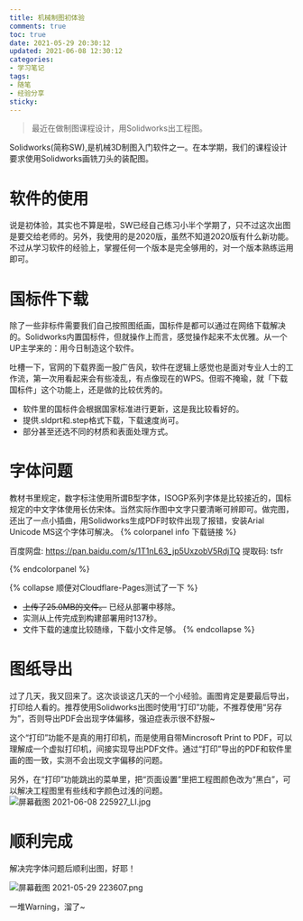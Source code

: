 ```yaml
---
title: 机械制图初体验
comments: true
toc: true
date: 2021-05-29 20:30:12
updated: 2021-06-08 12:30:12
categories:
- 学习笔记
tags:
- 随笔
- 经验分享
sticky:
---
```


>最近在做制图课程设计，用Solidworks出工程图。

Solidworks(简称SW),是机械3D制图入门软件之一。在本学期，我们的课程设计要求使用Solidworks画铣刀头的装配图。

<!-- more -->


# 软件的使用
说是初体验，其实也不算是啦，SW已经自己练习小半个学期了，只不过这次出图是要交给老师的。另外，我使用的是2020版，虽然不知道2020版有什么新功能。不过从学习软件的经验上，掌握任何一个版本是完全够用的，对一个版本熟练运用即可。

# 国标件下载
除了一些非标件需要我们自己按照图纸画，国标件是都可以通过在网络下载解决的。Solidworks内置国标件，但就操作上而言，感觉操作起来不太优雅。从一个UP主学来的：用今日制造这个软件。

吐槽一下，官网的下载界面一股广告风，软件在逻辑上感觉也是面对专业人士的工作流，第一次用看起来会有些凌乱，有点像现在的WPS。但瑕不掩瑜，就「下载国标件」这个功能上，还是做的比较优秀的。
- 软件里的国标件会根据国家标准进行更新，这是我比较看好的。
- 提供.sldprt和.step格式下载，下载速度尚可。
- 部分甚至还选不同的材质和表面处理方式。

# 字体问题
教材书里规定，数字标注使用所谓B型字体，ISOGP系列字体是比较接近的，国标规定的中文字体使用长仿宋体。当然实际作图中文字只要清晰可辨即可。做完图，还出了一点小插曲，用Solidworks生成PDF时软件出现了报错，安装Arial Unicode MS这个字体可解决。
{% colorpanel info 下载链接 %}

百度网盘: https://pan.baidu.com/s/1T1nL63_jp5UxzobV5RdjTQ 提取码: tsfr 

{% endcolorpanel %}

{% collapse 顺便对Cloudflare-Pages测试了一下 %}
- ~~上传了25.0MB的文件。~~ 已经从部署中移除。
- 实测从上传完成到构建部署用时137秒。
- 文件下载的速度比较随缘，下载小文件足够。
{% endcollapse %}

# 图纸导出
过了几天，我又回来了。这次谈谈这几天的一个小经验。画图肯定是要最后导出，打印给人看的。推荐使用Solidworks出图时使用“打印”功能，不推荐使用“另存为”，否则导出PDF会出现字体偏移，强迫症表示很不舒服~

这个“打印”功能不是真的用打印机，而是使用自带Mincrosoft Print to PDF，可以理解成一个虚拟打印机，间接实现导出PDF文件。通过“打印”导出的PDF和软件里画的图一致，实测不会出现文字偏移的问题。

另外，在“打印”功能跳出的菜单里，把“页面设置”里把工程图颜色改为“黑白”，可以解决工程图里有些线和字颜色过浅的问题。
![屏幕截图 2021-06-08 225927_LI.jpg](https://i.loli.net/2021/06/08/OJlat5IvLB246xG.jpg)

# 顺利完成
解决完字体问题后顺利出图，好耶！

![屏幕截图 2021-05-29 223607.png](https://i.loli.net/2021/05/29/H3XdbA9MKs7gWz5.png)

一堆Warning，溜了~